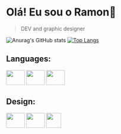 <h1>Olá! Eu sou o Ramon👋</h1>

> DEV and graphic designer
    
![Anurag's GitHub
stats](https://github-readme-stats.vercel.app/api?username=Valentim-R&show_icons=true&theme=tokyonight)
[![Top
Langs](https://github-readme-stats.vercel.app/api/top-langs/?username=Valentim-R&layout=DonutChartlayout&theme=tokyonight)](https://github.com/Valentim-R/github-readme-stats)


<div style="dysplay inline_block">
    <h2>Languages:</h2>
    <img align="rigth" height="40" width="50"
        src="https://cdn.jsdelivr.net/gh/devicons/devicon/icons/c/c-original.svg" />
    <img aling="center" height="40" width="50"
        src="https://cdn.jsdelivr.net/gh/devicons/devicon/icons/cplusplus/cplusplus-original.svg" />
    <img aling="center" height="40" width="50"
        src="https://cdn.jsdelivr.net/gh/devicons/devicon/icons/arduino/arduino-original-wordmark.svg" />
</div>

<div style="display inline_block">
    <h2>Design:</h2>
    <img align="top" height="40" width="50"
        src="https://cdn.jsdelivr.net/gh/devicons/devicon/icons/illustrator/illustrator-plain.svg" />
    <img aling="top" height="40" width="50"
        src="https://cdn.jsdelivr.net/gh/devicons/devicon/icons/photoshop/photoshop-plain.svg" />
    <a href="[https://instagram.com/rafaballerini](https://www.instagram.com/hy_im_ramon/)" target="_blank">
        <img aling="top" height="40"  
             src="https://img.shields.io/badge/-Instagram-%23E4405F?style=for-the-badge&logo=instagram&logoColor=white" target="_blank">     </a>
</div>

